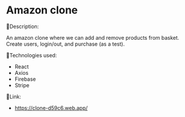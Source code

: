 # Amazon clone

:page_facing_up:Description:

 An amazon clone where we can add and remove products from basket. Create users, login/out, and purchase (as a test).


:wrench:Technologies used:

- React
- Axios
- Firebase
- Stripe



:link:Link:
- https://clone-d59c6.web.app/
